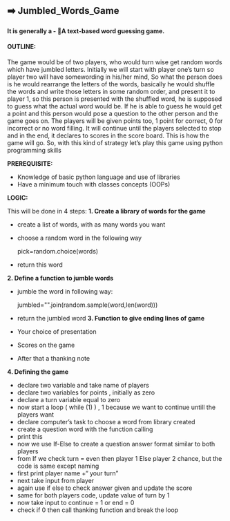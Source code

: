 ## ➡️ Jumbled_Words_Game 

**It is generally a - 💭A text-based word guessing game.** 

<h4>OUTLINE:</h4>
The game would be of two players, who would turn wise get random words which have jumbled letters. Initially we will start with player one’s turn so player two will have somewording in his/her mind, So what the person does is he would rearrange the letters of the words, basically he would shuffle the words and write those letters in some random order, and present it to player 1, so this person is presented with the shuffled word, he is supposed to guess what the actual word would be. If he is able to guess he would get a point and this person would pose a question to the other person and the game goes on. The players will be given points too, 1 point for correct, 0 for incorrect or no word filling. It will continue until the players selected to stop and in the end, it declares to scores in the score board. This is how the game will go. So, with this kind of strategy let’s play this game using python programming skills

**PREREQUISITE:**
* Knowledge of basic python language and use of libraries
* Have a minimum touch with classes concepts (OOPs)

**LOGIC:**

This will be done in 4 steps:
**1. Create a library of words for the game**

* create a list of words, with as many words you want
* choose a random word in the following way

  pick=random.choice(words)
* return this word

**2. Define a function to jumble words**

* jumble the word in following way:

  jumbled="".join(random.sample(word,len(word)))

* return the jumbled word
**3. Function to give ending lines of game**

* Your choice of presentation
* Scores on the game
* After that a thanking note

**4. Defining the game**

* declare two variable and take name of players
* declare two variables for points , initially as zero
* declare a turn variable equal to zero
* now start a loop ( while (1) ) , 1 because we want to continue untill the players want
* declare computer’s task to choose a word from library created
* create a question word with the function calling
* print this
* now we use If-Else to create a question answer format similar to both players
* from If we check turn = even then player 1 Else player 2 chance, but the code is same except naming
* first print player name +“ your turn”
* next take input from player
* again use if else to check answer given and update the score
* same for both players code, update value of turn by 1
* now take input to continue = 1 or end = 0
* check if 0 then call thanking function and break the loop
